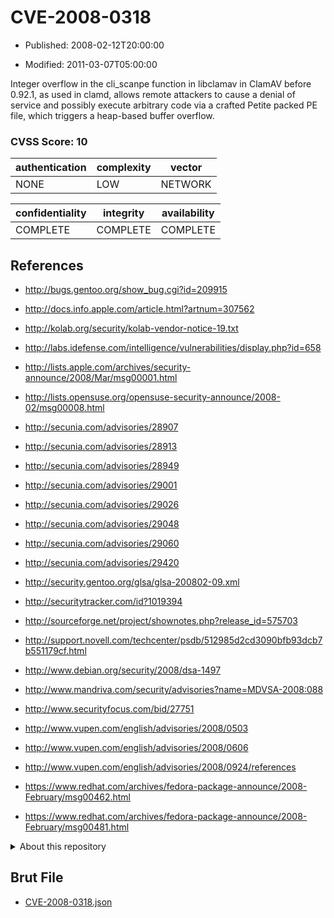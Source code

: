 # CVE-2008-0318

- Published: 2008-02-12T20:00:00

- Modified: 2011-03-07T05:00:00

Integer overflow in the cli_scanpe function in libclamav in ClamAV before 0.92.1, as used in clamd, allows remote attackers to cause a denial of service and possibly execute arbitrary code via a crafted Petite packed PE file, which triggers a heap-based buffer overflow.

### CVSS Score: **10**

| authentication | complexity | vector |
| --- | --- | --- |
| NONE | LOW | NETWORK |

| confidentiality | integrity | availability |
| --- | --- | --- |
| COMPLETE | COMPLETE | COMPLETE |

## References

* http://bugs.gentoo.org/show_bug.cgi?id=209915

* http://docs.info.apple.com/article.html?artnum=307562

* http://kolab.org/security/kolab-vendor-notice-19.txt

* http://labs.idefense.com/intelligence/vulnerabilities/display.php?id=658

* http://lists.apple.com/archives/security-announce/2008/Mar/msg00001.html

* http://lists.opensuse.org/opensuse-security-announce/2008-02/msg00008.html

* http://secunia.com/advisories/28907

* http://secunia.com/advisories/28913

* http://secunia.com/advisories/28949

* http://secunia.com/advisories/29001

* http://secunia.com/advisories/29026

* http://secunia.com/advisories/29048

* http://secunia.com/advisories/29060

* http://secunia.com/advisories/29420

* http://security.gentoo.org/glsa/glsa-200802-09.xml

* http://securitytracker.com/id?1019394

* http://sourceforge.net/project/shownotes.php?release_id=575703

* http://support.novell.com/techcenter/psdb/512985d2cd3090bfb93dcb7b551179cf.html

* http://www.debian.org/security/2008/dsa-1497

* http://www.mandriva.com/security/advisories?name=MDVSA-2008:088

* http://www.securityfocus.com/bid/27751

* http://www.vupen.com/english/advisories/2008/0503

* http://www.vupen.com/english/advisories/2008/0606

* http://www.vupen.com/english/advisories/2008/0924/references

* https://www.redhat.com/archives/fedora-package-announce/2008-February/msg00462.html

* https://www.redhat.com/archives/fedora-package-announce/2008-February/msg00481.html

<details>
<summary>About this repository</summary> 

  This repository is part of the project [Live Hack CVE](https://github.com/Live-Hack-CVE). Main website can be found [www.live-hack.org](https://www.live-hack.org) 
  
  Made by [Sn0wAlice](https://github.com/Sn0wAlice) for the people that care about security and need to have a feed of the latest CVEs. Hope you enjoy it, don't forget to star the repo and follow me on [Twitter](https://twitter.com/Sn0wAlice) and [Github](https://github.com/Sn0wAlice). And that is my [personnal website](https://www.alice-snow.me/)

  - [Home Page](https://github.com/Live-Hack-CVE)
  - [Framework](https://github.com/Live-Hack-CVE/cve-framework)
  - [CVE database](https://github.com/Live-Hack-CVE/full_database)
  - [Changelog](https://github.com/Live-Hack-CVE/Changelog)
</details>

## Brut File

* [CVE-2008-0318.json](https://raw.githubusercontent.com/Live-Hack-CVE/full_database/main/cves/2008/CVE-2008-0318.json)

